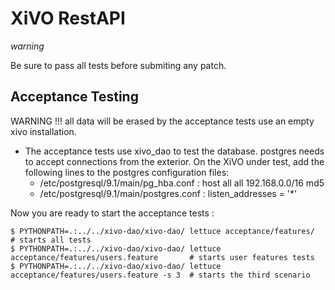 XiVO RestAPI
============

_warning_

   Be sure to pass all tests before submiting any patch.


Acceptance Testing
------------------

WARNING !!! all data will be erased by the acceptance tests use an empty xivo installation.

- The acceptance tests use xivo_dao to test the database. postgres needs to accept connections from the exterior.
  On the XiVO under test, add the following lines to the postgres configuration files:
    - /etc/postgresql/9.1/main/pg_hba.conf : host    all             all             192.168.0.0/16          md5
    - /etc/postgresql/9.1/main/postgres.conf : listen_addresses = '*'

Now you are ready to start the acceptance tests :

    $ PYTHONPATH=.:../../xivo-dao/xivo-dao/ lettuce acceptance/features/                    # starts all tests 
    $ PYTHONPATH=.:../../xivo-dao/xivo-dao/ lettuce acceptance/features/users.feature       # starts user features tests
    $ PYTHONPATH=.:../../xivo-dao/xivo-dao/ lettuce acceptance/features/users.feature -s 3  # starts the third scenario
